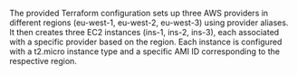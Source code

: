 The provided Terraform configuration sets up three AWS providers in different regions (eu-west-1, eu-west-2, eu-west-3) using provider aliases. It then creates three EC2 instances (ins-1, ins-2, ins-3), each associated with a specific provider based on the region. Each instance is configured with a t2.micro instance type and a specific AMI ID corresponding to the respective region.